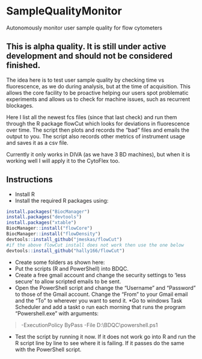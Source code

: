 # SampleQualityMonitor
Autonomously monitor user sample quality for flow cytometers

## This is alpha quality.  It is still under active development and should not be considered finished.

The idea here is to test user sample quality by checking time vs fluorescence, as we do during analysis, but at the time of acquisition.  This allows the core facility to be proactive helping our users spot problematic experiments and allows us to check for machine issues, such as recurrent blockages. 

Here I list all the newest fcs files (since that last check) and run them through the R package flowCut which looks for deviations in fluorescence over time.  The script then plots and records the “bad” files and emails the output to you.  The script also records other metrics of instrument usage and saves it as a csv file. 

Currently it only works in DIVA (as we have 3 BD machines), but when it is working well I will apply it to the CytoFlex too.  

## Instructions
* Install R
* Install the required R packages using:
```R
install.packages("BiocManager")
install.packages("devtools")
install.packages("xtable")
BiocManager::install("flowCore")
BiocManager::install("flowDensity")
devtools::install_github("jmeskas/flowCut")
#if the above flowCut install does not work then use the one below
devtools::install_github("hally166/flowCut")
```
* Create some folders as shown here:
* Put the scripts (R and PowerShell) into BDQC.
* Create a free gmail account and change the security settings to ‘less secure’ to allow scripted emails to be sent.
* Open the PowerShell script and change the “Username” and “Password” to those of the Gmail account.  Change the “From” to your Gmail email and the “To” to wherever you want to send it.
*Go to  windows Task Scheduler and add a taskt o run each morning that runs the program “Powershell.exe” with arguments:
> -ExecutionPolicy ByPass -File D:\BDQC\powershell.ps1
* Test the script by running it now.  If it does not work go into R and run the R script line by line to see where it is failing.  If it passes do the same with the PowerShell script.
